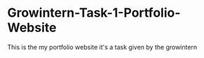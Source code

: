 # Growintern-Task-1-Portfolio-Website
This is the my portfolio website it's a task given by the growintern
